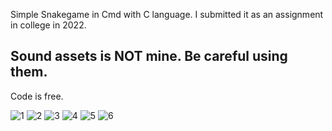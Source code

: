 Simple Snakegame in Cmd with C language.
I submitted it as an assignment in college in 2022.

## Sound assets is NOT mine. Be careful using them. ##

Code is free.

![1](https://github.com/user-attachments/assets/e16a9413-4823-4ead-9bb6-4732b0927a6a)
![2](https://github.com/user-attachments/assets/9db02499-b108-473c-bf9c-829674a44b5c)
![3](https://github.com/user-attachments/assets/8b71d190-6cbd-4425-ba48-462ad561b319)
![4](https://github.com/user-attachments/assets/edfeae49-9778-4b86-ad77-f1aea11f9c56)
![5](https://github.com/user-attachments/assets/e6f344a9-1b1b-443c-87ec-58cf72c17d1a)
![6](https://github.com/user-attachments/assets/a34f9880-67da-4bca-a76a-fbfa1214b824)
